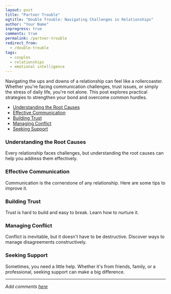 ```yaml
---
layout: post
title: "Partner Trouble"
ogtitle: "Double Trouble: Navigating Challenges in Relationships"
author: "Your Name"
inprogress: true
comments: true
permalink: /partner-trouble
redirect_from:
  - /double-trouble
tags:
  - couples
  - relationships
  - emotional intelligence
---
```


Navigating the ups and downs of a relationship can feel like a rollercoaster. Whether you're facing communication challenges, trust issues, or simply the stress of daily life, you're not alone. This post explores practical strategies to strengthen your bond and overcome common hurdles.

<!-- prettier-ignore-start -->
<!-- vim-markdown-toc-start -->

- [Understanding the Root Causes](#understanding-the-root-causes)
- [Effective Communication](#effective-communication)
- [Building Trust](#building-trust)
- [Managing Conflict](#managing-conflict)
- [Seeking Support](#seeking-support)

<!-- vim-markdown-toc-end -->
<!-- prettier-ignore-end -->

### Understanding the Root Causes

Every relationship faces challenges, but understanding the root causes can help you address them effectively.

### Effective Communication

Communication is the cornerstone of any relationship. Here are some tips to improve it.

### Building Trust

Trust is hard to build and easy to break. Learn how to nurture it.

### Managing Conflict

Conflict is inevitable, but it doesn't have to be destructive. Discover ways to manage disagreements constructively.

### Seeking Support

Sometimes, you need a little help. Whether it's from friends, family, or a professional, seeking support can make a big difference.

---

_Add comments [here](https://hackmd.io/your-link)_
